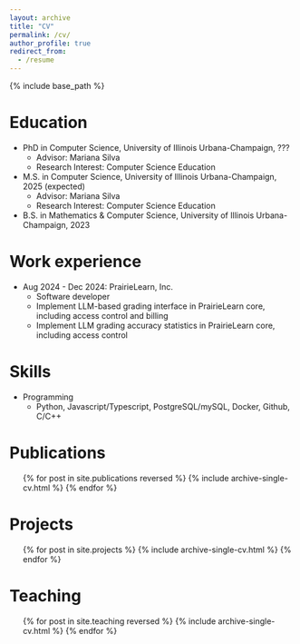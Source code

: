 ```yaml
---
layout: archive
title: "CV"
permalink: /cv/
author_profile: true
redirect_from:
  - /resume
---
```


{% include base_path %}

# Education

- PhD in Computer Science, University of Illinois Urbana-Champaign, ???
  - Advisor: Mariana Silva
  - Research Interest: Computer Science Education
- M.S. in Computer Science, University of Illinois Urbana-Champaign, 2025 (expected)
  - Advisor: Mariana Silva
  - Research Interest: Computer Science Education
- B.S. in Mathematics & Computer Science, University of Illinois Urbana-Champaign, 2023

# Work experience

- Aug 2024 - Dec 2024: PrairieLearn, Inc.
  - Software developer
  - Implement LLM-based grading interface in PrairieLearn core, including access control and billing
  - Implement LLM grading accuracy statistics in PrairieLearn core, including access control

# Skills

- Programming
  - Python, Javascript/Typescript, PostgreSQL/mySQL, Docker, Github, C/C++

# Publications

  <ul>{% for post in site.publications reversed %}
    {% include archive-single-cv.html %}
  {% endfor %}</ul>

# Projects

  <ul>{% for post in site.projects %}
    {% include archive-single-cv.html %}
  {% endfor %}</ul>
  
<!-- Talks
======
  <ul>{% for post in site.talks reversed %}
    {% include archive-single-talk-cv.html  %}
  {% endfor %}</ul> -->
  
Teaching
======
  <ul>{% for post in site.teaching reversed %}
    {% include archive-single-cv.html %}
  {% endfor %}</ul>
  
<!-- Service and leadership
======
* Currently signed in to 43 different slack teams -->

